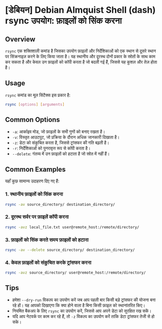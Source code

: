 # [डेबियन] Debian Almquist Shell (dash) rsync उपयोग: फ़ाइलों को सिंक करना

## Overview
`rsync` एक शक्तिशाली कमांड है जिसका उपयोग फ़ाइलों और निर्देशिकाओं को एक स्थान से दूसरे स्थान पर सिंक्रनाइज़ करने के लिए किया जाता है। यह स्थानीय और दूरस्थ दोनों प्रकार के स्रोतों के साथ काम कर सकता है और केवल उन फ़ाइलों को कॉपी करता है जो बदली गई हैं, जिससे यह कुशल और तेज़ होता है।

## Usage
`rsync` कमांड का मूल सिंटैक्स इस प्रकार है:

```bash
rsync [options] [arguments]
```

## Common Options
- `-a`: आर्काइव मोड, जो फ़ाइलों के सभी गुणों को बनाए रखता है।
- `-v`: विस्तृत आउटपुट, जो प्रक्रिया के दौरान अधिक जानकारी दिखाता है।
- `-z`: डेटा को संकुचित करता है, जिससे ट्रांसफर की गति बढ़ती है।
- `-r`: निर्देशिकाओं को पुनरावृत्त रूप से कॉपी करता है।
- `--delete`: गंतव्य में उन फ़ाइलों को हटाता है जो स्रोत में नहीं हैं।

## Common Examples
यहाँ कुछ सामान्य उदाहरण दिए गए हैं:

### 1. स्थानीय फ़ाइलों को सिंक करना
```bash
rsync -av source_directory/ destination_directory/
```

### 2. दूरस्थ सर्वर पर फ़ाइलें कॉपी करना
```bash
rsync -avz local_file.txt user@remote_host:/remote/directory/
```

### 3. फ़ाइलों को सिंक करते समय फ़ाइलों को हटाना
```bash
rsync -av --delete source_directory/ destination_directory/
```

### 4. केवल फ़ाइलों को संकुचित करके ट्रांसफर करना
```bash
rsync -avz source_directory/ user@remote_host:/remote/directory/
```

## Tips
- हमेशा `--dry-run` विकल्प का उपयोग करें जब आप पहली बार किसी बड़े ट्रांसफर की योजना बना रहे हों। यह आपको दिखाएगा कि क्या होने वाला है बिना किसी फ़ाइल को स्थानांतरित किए।
- नियमित बैकअप के लिए `rsync` का उपयोग करें, जिससे आप अपने डेटा को सुरक्षित रख सकें।
- यदि आप नेटवर्क पर काम कर रहे हैं, तो `-z` विकल्प का उपयोग करें ताकि डेटा ट्रांसफर तेजी से हो सके।
